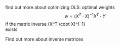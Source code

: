 
find out more about optimizing OLS:
optimal weights
$$w = (X^T \cdot X)^{-1} X^T \cdot Y$$
if the matrix inverse
(X^T \cdot X)^{-1}  
exists  

Find out more about inverse matrices  
